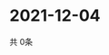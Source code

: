 # 2021-12-04
  共 0条

  <!-- BEGIN -->
  <!-- 最后更新时间Sat Dec 04 2021 22:05:32 GMT+0000 (Coordinated Universal Time) -->
  
  <!-- END -->
  
  